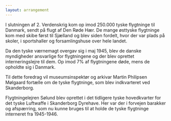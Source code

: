 ```yaml
---
layout: arrangement
---
```


I slutningen af 2. Verdenskrig kom op imod 250.000 tyske flygtninge til Danmark, sendt på flugt af Den Røde Hær. De mange østtyske flygtninge kom med skibe først til Sjælland og blev siden fordelt, hvor der var plads på skoler, i sportshaller og forsamlingshuse over hele landet. 

Da den tyske værnemagt overgav sig i maj 1945, blev de danske myndigheder ansvarlige for flygtningene og der blev oprettet interneringslejre til dem. Op imod 7% af flygtningene døde, mens de opholdte sig i Danmark.

Til dette foredrag vil museumsinspektør og arkivar Martin Philipsen Mølgaard fortælle om de tyske flygtninge, som blev indkvarteret ved Skanderborg. 

Flygtningelejren Sølund blev oprettet i det tidligere tyske hovedkvarter for det tyske Luftwaffe i Skanderborg Dyrehave. Her var der i forvejen barakker og afspærring, som nu kunne bruges til at holde de tyske flygtninge interneret fra 1945-1946. 
